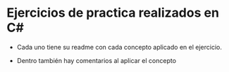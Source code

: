 # Ejercicios de practica realizados en C#

- Cada uno tiene su readme con cada concepto aplicado en el ejercicio.

- Dentro también hay comentarios al aplicar el concepto
